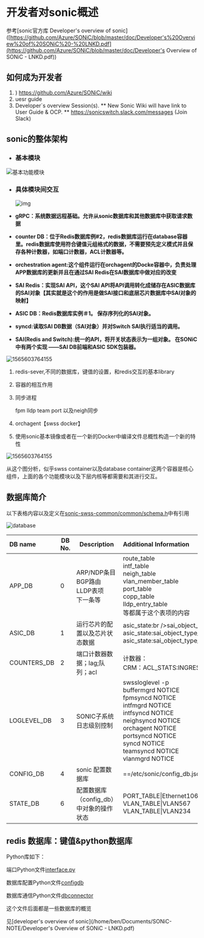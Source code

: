 

# 开发者对sonic概述

参考[sonic官方库 Developer's overview of sonic]([https://github.com/Azure/SONiC/blob/master/doc/Developer's%20Overview%20of%20SONiC%20-%20LNKD.pdf](https://github.com/Azure/SONiC/blob/master/doc/Developer's Overview of SONiC - LNKD.pdf))

## 如何成为开发者

1. ) https://github.com/Azure/SONiC/wiki
2. uesr guide
3. Developer`s overview Session(s).
   ** New Sonic Wiki will have link to User Guide & 
   OCP.
   ** https://sonicswitch.slack.com/messages (Join 
   Slack) 

## sonic的整体架构

- ### 基本模块

![基本功能模块](https://img-blog.csdn.net/20180803132126345?watermark/2/text/aHR0cHM6Ly9ibG9nLmNzZG4ubmV0L2xpdXN5MTEyOA==/font/5a6L5L2T/fontsize/400/fill/I0JBQkFCMA==/dissolve/70)

- ### 具体模块间交互

  ![img](https://raw.githubusercontent.com/mykolaf/SONiC/master/images/watermark_HLD/SystemOverview.png)

- **gRPC：系统数据远程基础。允许从sonic数据库和其他数据库中获取请求数据**
- **counter DB：位于Redis数据库例#2，redis数据库运行在database容器里。redis数据库使用符合键值元组格式的数据，不需要预先定义模式并且保存各种计数器，如端口计数器，ACL计数器等。**
- **orchestration agent:这个组件运行在orchagent的Docke容器中，负责处理APP数据库的更新并且在通过SAI Redis在SAI数据库中做对应的改变**
- **SAI Redis：实现SAI API，这个SAI API将API调用转化成储存在ASIC数据库的SAI对象【其实就是这个的作用是做SAI接口和底层芯片数据库中SAI对象的映射】**
- **ASIC DB：Redis数据库实例＃1。 保存序列化的SAI对象。**
- **syncd:读取SAI DB数据（SAI对象）并对Switch SAI执行适当的调用。**
- **SAI(Redis and Switch):统一的API，将开关状态表示为一组对象。 在SONiC中有两个实现 ——SAI DB前端和ASIC SDK包装器。**

![1565603764155](/home/ben/.config/Typora/typora-user-images/1565603764155.png)

1. redis-sever,不同的数据库，键值的设置，和redis交互的基本library

2. 容器的相互作用

3. 同步进程

   fpm lldp team port 以及neigh同步

4. orchagent【swss docker】

5. 使用sonic基本镜像或者在一个新的Docker中编译文件总概性构造一个新的特性

![1565603764155](/home/ben/.config/Typora/typora-user-images/1565603764155.png)

从这个图分析，似乎swss container以及database container这两个容器是核心组件，上面的各个功能模块以及下层内核等都需要和其进行交互。

## 数据库简介

以下表格内容以及定义在[sonic-swss-common/common/schema.h](https://github.com/Azure/sonic-swss-common/blob/master/common/schema.h)中有引用

![database](/home/ben/Documents/SONiC-NOTE/picture/database.png)

| DB name     | DB No. | Description                                          | Additional Information                                       |
| :---------- | ------ | ---------------------------------------------------- | :----------------------------------------------------------- |
| APP_DB      | 0      | ARP/NDP条目<br />BGP路由<br />LLDP表项<br />下一条等 | route_table<br />intf_table<br />neigh_table<br />vlan_member_table<br />port_table<br />copp_table<br />lldp_entry_table<br />等都属于这个表项的内容 |
| ASIC_DB     | 1      | 运行芯片的配置以及芯片状态数据                       | asic_state:br />sai_object_type_route_entry<br />asic_state:sai_object_type_next_hop_group+member<br />asic_state:sai_object_type_neighbor_entry |
| COUNTERS_DB | 2      | 端口计数器数据；lag;队列；acl                        | 计数器：<br />CRM：ACL_STATS:INGRESS:LAG                     |
| LOGLEVEL_DB | 3      | SONIC子系统日志级别控制                              | swssloglevel -p<br/>buffermgrd NOTICE<br/>fpmsyncd NOTICE<br/>intfmgrd NOTICE<br/>intfsyncd NOTICE<br/>neighsyncd NOTICE<br/>orchagent NOTICE<br/>portsyncd NOTICE<br/>syncd NOTICE<br/>teamsyncd NOTICE<br/>vlanmgrd NOTICE |
| CONFIG_DB   | 4      | sonic 配置数据库                                     | ==/etc/sonic/config_db.json==                                |
| STATE_DB    | 6      | 配置数据库（config_db）中对象的操作状态              | PORT_TABLE\|Ethernet106<br />VLAN_TABLE\|VLAN567<br />VLAN_TABLE\|VLAN234 |



## redis 数据库：键值&python数据库

Python库如下：

端口Python文件[interface.py](https://github.com/Azure/sonic-py-swsssdk/blob/master/src/swsssdk/interface.py)

数据库配置Python文件[configdb](https://github.com/Azure/sonic-py-swsssdk/blob/master/src/swsssdk/configdb.py)

数据库通信Python文件[dbconnector](https://github.com/Azure/sonic-py-swsssdk/blob/master/src/swsssdk/dbconnector.py)

这个文件后面都是一些数据库的概览

见[developer's overview of sonic](/home/ben/Documents/SONiC-NOTE/Developer's Overview of SONiC - LNKD.pdf)